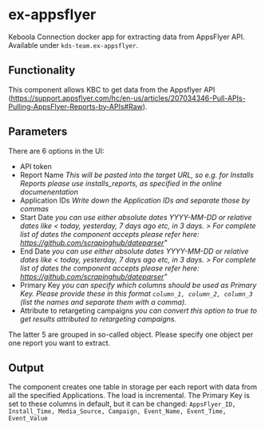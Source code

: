 # ex-appsflyer

Keboola Connection docker app for extracting data from AppsFlyer API. Available under `kds-team.ex-appsflyer`.


## Functionality
This component allows KBC to get data from the Appsflyer API (https://support.appsflyer.com/hc/en-us/articles/207034346-Pull-APIs-Pulling-AppsFlyer-Reports-by-APIs#Raw). 

## Parameters
There are 6 options in the UI:
- API token
- Report Name *This will be pasted into the target URL, so e.g. for Installs Reports please use installs_reports, as specified in the online documenentation*
- Application IDs *Write down the Application IDs and separate those by commas*
- Start Date *you can use either absolute dates YYYY-MM-DD or relative dates like < today, yesterday, 7 days ago etc, in 3 days. > For complete list of dates the component accepts please refer here: https://github.com/scrapinghub/dateparser"*
- End Date *you can use either absolute dates YYYY-MM-DD or relative dates like < today, yesterday, 7 days ago etc, in 3 days. > For complete list of dates the component accepts please refer here: https://github.com/scrapinghub/dateparser"*
- Primary Key *you can specify which columns should be used as Primary Key. Please provide these in this format `column_1, column_2, column_3` (list the names and separate them with a comma).*
- Attribute to retargeting campaigns *you can convert this option to true to get results attributed to retargeting campaigns.*

The latter 5 are grouped in so-called object. Please specify one object per one report you want to extract.
## Output
The component creates one table in storage per each report with data from all the specified Applications. The load is incremental. The Primary Key is set to these columns in default, but it can be changed: `AppsFlyer_ID, Install_Time, Media_Source, Campaign, Event_Name, Event_Time, Event_Value`

